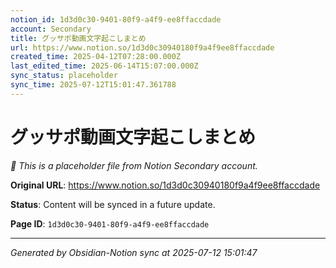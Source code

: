 ```yaml
---
notion_id: 1d3d0c30-9401-80f9-a4f9-ee8ffaccdade
account: Secondary
title: グッサポ動画文字起こしまとめ
url: https://www.notion.so/1d3d0c30940180f9a4f9ee8ffaccdade
created_time: 2025-04-12T07:28:00.000Z
last_edited_time: 2025-06-14T15:07:00.000Z
sync_status: placeholder
sync_time: 2025-07-12T15:01:47.361788
---
```


# グッサポ動画文字起こしまとめ

*🔄 This is a placeholder file from Notion Secondary account.*

**Original URL**: https://www.notion.so/1d3d0c30940180f9a4f9ee8ffaccdade

**Status**: Content will be synced in a future update.

**Page ID**: `1d3d0c30-9401-80f9-a4f9-ee8ffaccdade`

---

*Generated by Obsidian-Notion sync at 2025-07-12 15:01:47*
